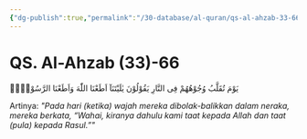 ```yaml
---
{"dg-publish":true,"permalink":"/30-database/al-quran/qs-al-ahzab-33-66/"}
---
```



# QS. Al-Ahzab (33)-66
يَوْمَ تُقَلَّبُ وُجُوْهُهُمْ فِى النَّارِ يَقُوْلُوْنَ يٰلَيْتَنَآ اَطَعْنَا اللّٰهَ وَاَطَعْنَا الرَّسُوْلَا۠ 

Artinya: *"Pada hari (ketika) wajah mereka dibolak-balikkan dalam neraka, mereka berkata, “Wahai, kiranya dahulu kami taat kepada Allah dan taat (pula) kepada Rasul.”"*

